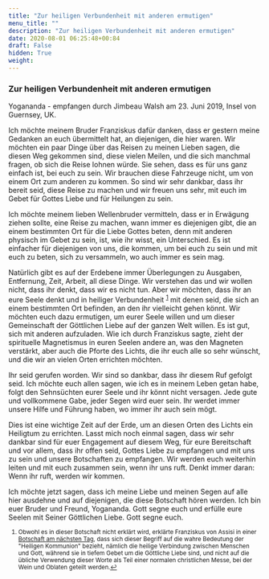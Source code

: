 ```yaml
---
title: "Zur heiligen Verbundenheit mit anderen ermutigen"
menu_title: ""
description: "Zur heiligen Verbundenheit mit anderen ermutigen"
date: 2020-08-01 06:25:48+00:84
draft: False
hidden: True
weight:
---
```

### Zur heiligen Verbundenheit mit anderen ermutigen

Yogananda - empfangen durch Jimbeau Walsh am 23. Juni 2019, Insel von Guernsey, UK.

Ich möchte meinem Bruder Franziskus dafür danken, dass er gestern meine Gedanken an euch übermittelt hat, an diejenigen, die hier waren. Wir möchten ein paar Dinge über das Reisen zu meinen Lieben sagen, die diesen Weg gekommen sind, diese vielen Meilen, und die sich manchmal fragen, ob sich die Reise lohnen würde. Sie sehen, dass es für uns ganz einfach ist, bei euch zu sein. Wir brauchen diese Fahrzeuge nicht, um von einem Ort zum anderen zu kommen. So sind wir sehr dankbar, dass ihr bereit seid, diese Reise zu machen und wir freuen uns sehr, mit euch im Gebet für Gottes Liebe und für Heilungen zu sein.

Ich möchte meinem lieben Wellenbruder vermitteln, dass er in Erwägung ziehen sollte, eine Reise zu machen, wann immer es diejenigen gibt, die an einem bestimmten Ort für die Liebe Gottes beten, denn mit anderen physisch im Gebet zu sein, ist, wie ihr wisst, ein Unterschied. Es ist einfacher für diejenigen von uns, die kommen, um bei euch zu sein und mit euch zu beten, sich zu versammeln, wo auch immer es sein mag.

Natürlich gibt es auf der Erdebene immer Überlegungen zu Ausgaben, Entfernung, Zeit, Arbeit, all diese Dinge. Wir verstehen das und wir wollen nicht, dass ihr denkt, dass wir es nicht tun. Aber wir möchten, dass ihr an eure Seele denkt und in heiliger Verbundenheit <sup id="a1">[1](#f1)</sup> mit denen seid, die sich an einem bestimmten Ort befinden, an den ihr vielleicht gehen könnt. Wir möchten euch dazu ermutigen, um eurer Seele willen und um dieser Gemeinschaft der Göttlichen Liebe auf der ganzen Welt willen. Es ist gut, sich mit anderen aufzuladen. Wie ich durch Franziskus sagte, zieht der spirituelle Magnetismus in euren Seelen andere an, was den Magneten verstärkt, aber auch die Pforte des Lichts, die ihr euch alle so sehr wünscht, und die wir an vielen Orten errichten möchten.

Ihr seid gerufen worden. Wir sind so dankbar, dass ihr diesem Ruf gefolgt seid. Ich möchte euch allen sagen, wie ich es in meinem Leben getan habe, folgt den Sehnsüchten eurer Seele und ihr könnt nicht versagen. Jede gute und vollkommene Gabe, jeder Segen wird euer sein. Ihr werdet immer unsere Hilfe und Führung haben, wo immer ihr auch sein mögt.

Dies ist eine wichtige Zeit auf der Erde, um an diesen Orten des Lichts ein Heiligtum zu errichten. Lasst mich noch einmal sagen, dass wir sehr dankbar sind für euer Engagement auf diesem Weg, für eure Bereitschaft und vor allem, dass ihr offen seid, Gottes Liebe zu empfangen und mit uns zu sein und unsere Botschaften zu empfangen. Wir werden euch weiterhin leiten und mit euch zusammen sein, wenn ihr uns ruft. Denkt immer daran: Wenn ihr ruft, werden wir kommen.

Ich möchte jetzt sagen, dass ich meine Liebe und meinen Segen auf alle hier ausdehne und auf diejenigen, die diese Botschaft hören werden. Ich bin euer Bruder und Freund, Yogananda. Gott segne euch und erfülle eure Seelen mit Seiner Göttlichen Liebe. Gott segne euch.
<small>

1. <large id="f1"> Obwohl es in dieser Botschaft nicht erklärt wird, erklärte Franziskus von Assisi in einer [Botschaft am nächsten Tag](/aktuelle-botschaften/aktuelle-botschaften-in-reihenfolge-des-datums/aktuelle-botschaften-2019/wir-werden-mit-euch-in-diesem-heiligen-haus-sein-jw-franziskus-von-assisi-24-juni-2019/), dass sich dieser Begriff auf die wahre Bedeutung der "Heiligen Kommunion" bezieht, nämlich die heilige Verbindung zwischen Menschen und Gott, während sie in tiefem Gebet um die Göttliche Liebe sind, und nicht auf die übliche Verwendung dieser Worte als Teil einer normalen christlichen Messe, bei der Wein und Oblaten geteilt werden.[↩](#a1)
